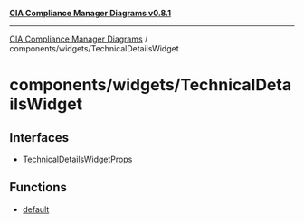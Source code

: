 [**CIA Compliance Manager Diagrams v0.8.1**](../../../README.md)

***

[CIA Compliance Manager Diagrams](../../../modules.md) / components/widgets/TechnicalDetailsWidget

# components/widgets/TechnicalDetailsWidget

## Interfaces

- [TechnicalDetailsWidgetProps](interfaces/TechnicalDetailsWidgetProps.md)

## Functions

- [default](functions/default.md)
